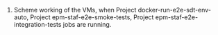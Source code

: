 1. Scheme working of the VMs, when  Project docker-run-e2e-sdt-env-auto, Project epm-staf-e2e-smoke-tests, Project epm-staf-e2e-integration-tests jobs are running. 
